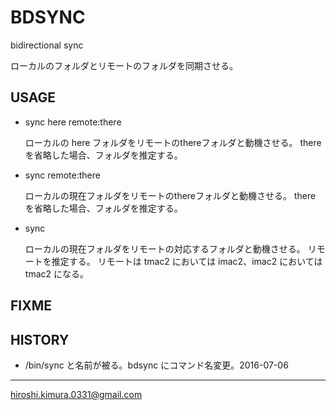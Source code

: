 # BDSYNC

bidirectional sync

ローカルのフォルダとリモートのフォルダを同期させる。

## USAGE

* sync here remote:there

    ローカルの here フォルダをリモートのthereフォルダと動機させる。
    there を省略した場合、フォルダを推定する。

* sync remote:there

    ローカルの現在フォルダをリモートのthereフォルダと動機させる。
    there を省略した場合、フォルダを推定する。

* sync

    ローカルの現在フォルダをリモートの対応するフォルダと動機させる。
    リモートを推定する。
    リモートは tmac2 においては imac2、imac2 においては tmac2 になる。

## FIXME

## HISTORY

* /bin/sync と名前が被る。bdsync にコマンド名変更。2016-07-06

---
hiroshi.kimura.0331@gmail.com

